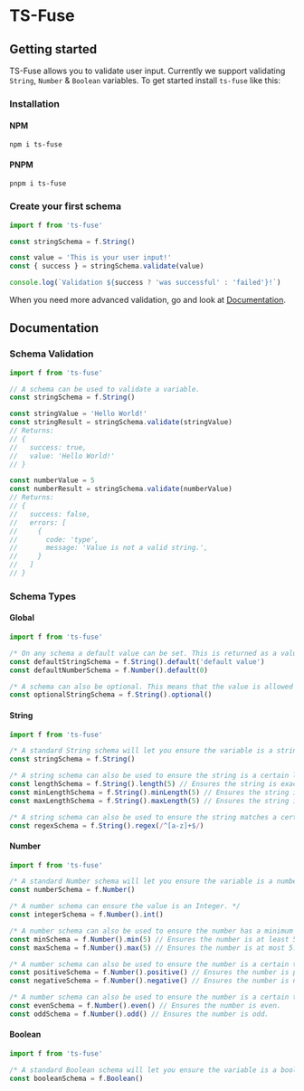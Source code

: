 # TS-Fuse

## Getting started

TS-Fuse allows you to validate user input. Currently we support validating `String`, `Number` & `Boolean` variables. To get started install `ts-fuse` like this:

### Installation

#### NPM

`npm i ts-fuse`

#### PNPM

`pnpm i ts-fuse`

### Create your first schema

```typescript
import f from 'ts-fuse'

const stringSchema = f.String()

const value = 'This is your user input!'
const { success } = stringSchema.validate(value)

console.log(`Validation ${success ? 'was successful' : 'failed'}!`)
```

When you need more advanced validation, go and look at [Documentation](#documentation).

## Documentation

### Schema Validation

```typescript
import f from 'ts-fuse'

// A schema can be used to validate a variable.
const stringSchema = f.String()

const stringValue = 'Hello World!'
const stringResult = stringSchema.validate(stringValue)
// Returns:
// {
//   success: true,
//   value: 'Hello World!'
// }

const numberValue = 5
const numberResult = stringSchema.validate(numberValue)
// Returns:
// {
//   success: false,
//   errors: [
//     {
//       code: 'type',
//       message: 'Value is not a valid string.',
//     }
//   ]
// }
```

### Schema Types

#### Global

```typescript
import f from 'ts-fuse'

/* On any schema a default value can be set. This is returned as a value if the value does not fulfill the requirements. */
const defaultStringSchema = f.String().default('default value')
const defaultNumberSchema = f.Number().default(0)

/* A schema can also be optional. This means that the value is allowed to be undefined. */
const optionalStringSchema = f.String().optional()
```

#### String

```typescript
import f from 'ts-fuse'

/* A standard String schema will let you ensure the variable is a string. */
const stringSchema = f.String()

/* A string schema can also be used to ensure the string is a certain length. */
const lengthSchema = f.String().length(5) // Ensures the string is exactly 5 characters long.
const minLengthSchema = f.String().minLength(5) // Ensures the string is at least 5 characters long.
const maxLengthSchema = f.String().maxLength(5) // Ensures the string is at most 5 characters long.

/* A string schema can also be used to ensure the string matches a certain pattern. */
const regexSchema = f.String().regex(/^[a-z]+$/)
```

#### Number

```typescript
import f from 'ts-fuse'

/* A standard Number schema will let you ensure the variable is a number. */
const numberSchema = f.Number()

/* A number schema can ensure the value is an Integer. */
const integerSchema = f.Number().int()

/* A number schema can also be used to ensure the number has a minimum and maximum value. */
const minSchema = f.Number().min(5) // Ensures the number is at least 5.
const maxSchema = f.Number().max(5) // Ensures the number is at most 5.

/* A number schema can also be used to ensure the number is a certain type. */
const positiveSchema = f.Number().positive() // Ensures the number is positive.
const negativeSchema = f.Number().negative() // Ensures the number is negative.

/* A number schema can also be used to ensure the number is a certain type. */
const evenSchema = f.Number().even() // Ensures the number is even.
const oddSchema = f.Number().odd() // Ensures the number is odd.
```

#### Boolean

```typescript
import f from 'ts-fuse'

/* A standard Boolean schema will let you ensure the variable is a boolean. */
const booleanSchema = f.Boolean()
```
